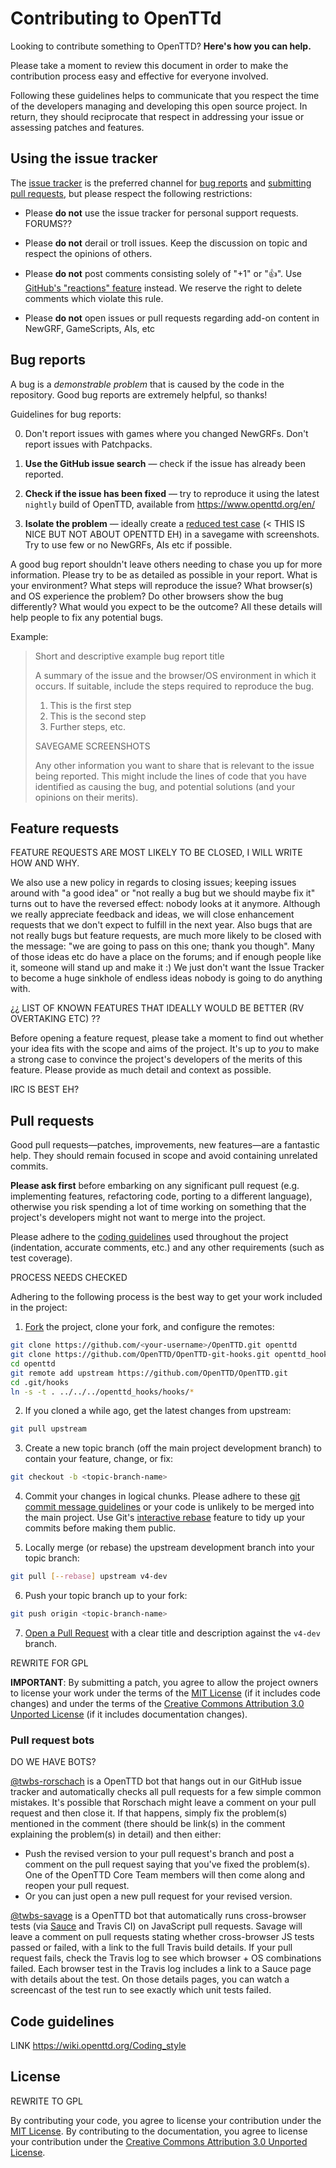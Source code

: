 # Contributing to OpenTTd

Looking to contribute something to OpenTTD? **Here's how you can help.**

Please take a moment to review this document in order to make the contribution
process easy and effective for everyone involved.

Following these guidelines helps to communicate that you respect the time of
the developers managing and developing this open source project. In return,
they should reciprocate that respect in addressing your issue or assessing
patches and features.


## Using the issue tracker

The [issue tracker](https://github.com/OpenTTD/OpenTTD/issues) is
the preferred channel for [bug reports](#bug-reports) and [submitting pull requests](#pull-requests), but please respect the following restrictions:

* Please **do not** use the issue tracker for personal support requests. FORUMS??

* Please **do not** derail or troll issues. Keep the discussion on topic and
respect the opinions of others.

* Please **do not** post comments consisting solely of "+1" or ":thumbsup:".
Use [GitHub's "reactions" feature](https://github.com/blog/2119-add-reactions-to-pull-requests-issues-and-comments)
instead. We reserve the right to delete comments which violate this rule.

* Please **do not** open issues or pull requests regarding add-on content in NewGRF, GameScripts, AIs, etc

## Bug reports

A bug is a _demonstrable problem_ that is caused by the code in the repository.
Good bug reports are extremely helpful, so thanks!

Guidelines for bug reports:

0. Don't report issues with games where you changed NewGRFs.  Don't report issues with Patchpacks.

1. **Use the GitHub issue search** &mdash; check if the issue has already been
reported.

2. **Check if the issue has been fixed** &mdash; try to reproduce it using the
latest `nightly` build of OpenTTD, available from https://www.openttd.org/en/

3. **Isolate the problem** &mdash; ideally create a [reduced test
case](https://css-tricks.com/reduced-test-cases/) (< THIS IS NICE BUT NOT ABOUT OPENTTD EH) in a savegame with screenshots.
Try to use few or no NewGRFs, AIs etc if possible.

A good bug report shouldn't leave others needing to chase you up for more
information. Please try to be as detailed as possible in your report. What is
your environment? What steps will reproduce the issue? What browser(s) and OS
experience the problem? Do other browsers show the bug differently? What
would you expect to be the outcome? All these details will help people to fix
any potential bugs.

Example:

> Short and descriptive example bug report title
>
> A summary of the issue and the browser/OS environment in which it occurs. If
> suitable, include the steps required to reproduce the bug.
>
> 1. This is the first step
> 2. This is the second step
> 3. Further steps, etc.
>
> SAVEGAME
> SCREENSHOTS
>
> Any other information you want to share that is relevant to the issue being
> reported. This might include the lines of code that you have identified as
> causing the bug, and potential solutions (and your opinions on their
> merits).

## Feature requests


FEATURE REQUESTS ARE MOST LIKELY TO BE CLOSED, I WILL WRITE HOW AND WHY.

We also use a new policy in regards to closing issues; keeping issues around with "a good idea" or "not really a bug but we should maybe fix it" turns out to have the reversed effect: nobody looks at it anymore. Although we really appreciate feedback and ideas, we will close enhancement requests that we don't expect to fulfill in the next year. Also bugs that are not really bugs but feature requests, are much more likely to be closed with the message: "we are going to pass on this one; thank you though". Many of those ideas etc do have a place on the forums; and if enough people like it, someone will stand up and make it :) We just don't want the Issue Tracker to become a huge sinkhole of endless ideas nobody is going to do anything with.

¿¿ LIST OF KNOWN FEATURES THAT IDEALLY WOULD BE BETTER (RV OVERTAKING ETC) ??

Before opening a feature request, please take a moment to find out whether your idea
fits with the scope and aims of the project. It's up to *you* to make a strong
case to convince the project's developers of the merits of this feature. Please
provide as much detail and context as possible.

IRC IS BEST EH?


## Pull requests

Good pull requests—patches, improvements, new features—are a fantastic
help. They should remain focused in scope and avoid containing unrelated
commits.

**Please ask first** before embarking on any significant pull request (e.g.
implementing features, refactoring code, porting to a different language),
otherwise you risk spending a lot of time working on something that the
project's developers might not want to merge into the project.

Please adhere to the [coding guidelines](#code-guidelines) used throughout the
project (indentation, accurate comments, etc.) and any other requirements
(such as test coverage).

PROCESS NEEDS CHECKED

Adhering to the following process is the best way to get your work
included in the project:

1. [Fork](https://help.github.com/fork-a-repo/) the project, clone your fork,
and configure the remotes:

```bash
git clone https://github.com/<your-username>/OpenTTD.git openttd
git clone https://github.com/OpenTTD/OpenTTD-git-hooks.git openttd_hooks
cd openttd
git remote add upstream https://github.com/OpenTTD/OpenTTD.git
cd .git/hooks
ln -s -t . ../../../openttd_hooks/hooks/*
```

2. If you cloned a while ago, get the latest changes from upstream:

```bash
git pull upstream
```

3. Create a new topic branch (off the main project development branch) to
contain your feature, change, or fix:

```bash
git checkout -b <topic-branch-name>
```

4. Commit your changes in logical chunks. Please adhere to these [git commit
message guidelines](http://tbaggery.com/2008/04/19/a-note-about-git-commit-messages.html)
or your code is unlikely to be merged into the main project. Use Git's
[interactive rebase](https://help.github.com/articles/interactive-rebase)
feature to tidy up your commits before making them public.

5. Locally merge (or rebase) the upstream development branch into your topic branch:

```bash
git pull [--rebase] upstream v4-dev
```

6. Push your topic branch up to your fork:

```bash
git push origin <topic-branch-name>
```

7. [Open a Pull Request](https://help.github.com/articles/using-pull-requests/)
with a clear title and description against the `v4-dev` branch.

REWRITE FOR GPL

**IMPORTANT**: By submitting a patch, you agree to allow the project owners to
license your work under the terms of the [MIT License](LICENSE) (if it
includes code changes) and under the terms of the
[Creative Commons Attribution 3.0 Unported License](docs/LICENSE)
(if it includes documentation changes).

### Pull request bots

DO WE HAVE BOTS?

[@twbs-rorschach](https://github.com/twbs-rorschach) is a OpenTTD bot that hangs out in our GitHub issue tracker and automatically checks all pull requests for a few simple common mistakes. It's possible that Rorschach might leave a comment on your pull request and then close it. If that happens, simply fix the problem(s) mentioned in the comment (there should be link(s) in the comment explaining the problem(s) in detail) and then either:

* Push the revised version to your pull request's branch and post a comment on the pull request saying that you've fixed the problem(s). One of the OpenTTD Core Team members will then come along and reopen your pull request.
* Or you can just open a new pull request for your revised version.

[@twbs-savage](https://github.com/twbs-savage) is a OpenTTD bot that automatically runs cross-browser tests (via [Sauce](https://saucelabs.com) and Travis CI) on JavaScript pull requests. Savage will leave a comment on pull requests stating whether cross-browser JS tests passed or failed, with a link to the full Travis build details. If your pull request fails, check the Travis log to see which browser + OS combinations failed. Each browser test in the Travis log includes a link to a Sauce page with details about the test. On those details pages, you can watch a screencast of the test run to see exactly which unit tests failed.


## Code guidelines

LINK https://wiki.openttd.org/Coding_style

## License

REWRITE TO GPL

By contributing your code, you agree to license your contribution under the [MIT License](LICENSE).
By contributing to the documentation, you agree to license your contribution under the [Creative Commons Attribution 3.0 Unported License](docs/LICENSE).

